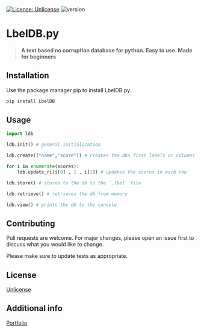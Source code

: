[![License: Unlicense](https://img.shields.io/badge/license-Unlicense-lightgreen.svg)](http://unlicense.org/) ![version](https://img.shields.io/badge/Version-0.2.0-brightgreen)

# LbelDB.py

>**A text based no corruption database for python. Easy to use. Made for beginners**

## Installation

Use the package manager pip to install LbelDB.py

```bash
pip install LbelDB
```

## Usage

```python
import ldb

ldb.init() # general initialization

ldb.create(("name","score")) # creates the dbs first labels or columns

for i in enumerate(scores):
    ldb.update_ri(i[0] , 1 , i[1]) # updates the scores in each row

ldb.store() # stores to the db to the `.lbel` file

ldb.retrieve() # retrieves the db from memory 

ldb.view() # prints the db to the console
```

## Contributing
Pull requests are welcome. For major changes, please open an issue first to discuss what you would like to change.

Please make sure to update tests as appropriate.

## License
[Unlicense](https://choosealicense.com/licenses/unlicense/)


## Additional info
[Portfolio](https://untenseunjury.cybrancee.com)
